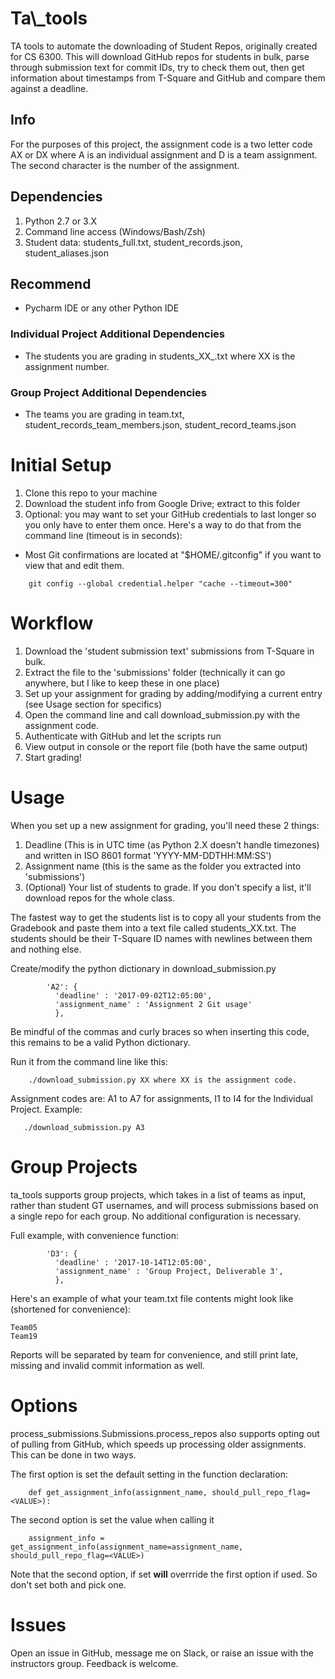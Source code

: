 # Ta\\_tools
TA tools to automate the downloading of Student Repos, originally created for CS 6300.
This will download GitHub repos for students in bulk, parse through submission text for commit IDs, try to check them out, then get information about timestamps from T-Square and GitHub and compare them against a deadline.

## Info
For the purposes of this project, the assignment code is a two letter code AX or DX where A is an individual assignment and D is a team assignment. The second character is the number of the assignment.

## Dependencies
1. Python 2.7 or 3.X
2. Command line access (Windows/Bash/Zsh)
3. Student data: students_full.txt, student_records.json, student_aliases.json

## Recommend
* Pycharm IDE or any other Python IDE

### Individual Project Additional Dependencies
* The students you are grading in students_XX_.txt where XX is the assignment number.

### Group Project Additional Dependencies
* The teams you are grading in team.txt, student_records_team_members.json, student_record_teams.json

# Initial Setup
1. Clone this repo to your machine
2. Download the student info from Google Drive; extract to this folder
3. Optional: you may want to set your GitHub credentials to last longer so you only have to enter them once. Here's a way to do that from the command line (timeout is in seconds):
  * Most Git confirmations are located at "$HOME/.gitconfig" if you want to view that and edit them.

```
    git config --global credential.helper "cache --timeout=300"
```

# Workflow
1. Download the 'student submission text' submissions from T-Square in bulk.
2. Extract the file to the 'submissions' folder (technically it can go anywhere, but I like to keep these in one place)
3. Set up your assignment for grading by adding/modifying a current entry (see Usage section for specifics)
4. Open the command line and call download_submission.py with the assignment code.
5. Authenticate with GitHub and let the scripts run
6. View output in console or the report file (both have the same output)
7. Start grading!

# Usage
When you set up a new assignment for grading, you'll need these 2 things:
1. Deadline (This is in UTC time (as Python 2.X doesn't handle timezones) and written in ISO 8601 format 'YYYY-MM-DDTHH:MM:SS')
2. Assignment name (this is the same as the folder you extracted into 'submissions')
3. (Optional) Your list of students to grade. If you don't specify a list, it'll download repos for the whole class.

The fastest way to get the students list is to copy all your students from the Gradebook and paste them into a text file called students_XX.txt.
The students should be their T-Square ID names with newlines between them and nothing else.

Create/modify the python dictionary in download_submission.py
```
        'A2': {
          'deadline' : '2017-09-02T12:05:00',
          'assignment_name' : 'Assignment 2 Git usage'
          },
```
Be mindful of the commas and curly braces so when inserting this code, this remains to be a valid Python dictionary.

Run it from the command line like this:
```
    ./download_submission.py XX where XX is the assignment code.
```

Assignment codes are: A1 to A7 for assignments, I1 to I4 for the Individual Project. Example:
 ```
    ./download_submission.py A3
```

# Group Projects
ta_tools supports group projects, which takes in a list of teams as input, rather than student GT usernames, and will process submissions based on a single repo for each group. No additional configuration is necessary.

Full example, with convenience function:

```
        'D3': {
          'deadline' : '2017-10-14T12:05:00',
          'assignment_name' : 'Group Project, Deliverable 3',
          },
```

Here's an example of what your team.txt file contents might look like (shortened for convenience):
```
Team05
Team19
```

Reports will be separated by team for convenience, and still print late, missing and invalid commit information as well.

# Options
 process_submissions.Submissions.process_repos also supports opting out of pulling from GitHub, which speeds up processing older assignments. This can be done in two ways.

The first option is set the default setting in the function declaration:
```
    def get_assignment_info(assignment_name, should_pull_repo_flag=<VALUE>):
```

The second option is set the value when calling it
```
    assignment_info = get_assignment_info(assignment_name=assignment_name, should_pull_repo_flag=<VALUE>)
```
Note that the second option, if set **will** overrride the first option if used. So don't set both and pick one.


# Issues
Open an issue in GitHub, message me on Slack, or raise an issue with the instructors group. Feedback is welcome.

